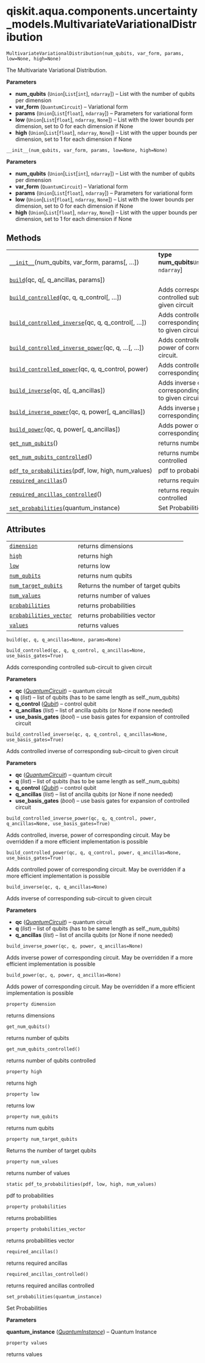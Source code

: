 <span id="qiskit-aqua-components-uncertainty-models-multivariatevariationaldistribution" />

# qiskit.aqua.components.uncertainty\_models.MultivariateVariationalDistribution

<span id="undefined" />

`MultivariateVariationalDistribution(num_qubits, var_form, params, low=None, high=None)`

The Multivariate Variational Distribution.

**Parameters**

*   **num\_qubits** (`Union`\[`List`\[`int`], `ndarray`]) – List with the number of qubits per dimension
*   **var\_form** (`QuantumCircuit`) – Variational form
*   **params** (`Union`\[`List`\[`float`], `ndarray`]) – Parameters for variational form
*   **low** (`Union`\[`List`\[`float`], `ndarray`, `None`]) – List with the lower bounds per dimension, set to 0 for each dimension if None
*   **high** (`Union`\[`List`\[`float`], `ndarray`, `None`]) – List with the upper bounds per dimension, set to 1 for each dimension if None

<span id="undefined" />

`__init__(num_qubits, var_form, params, low=None, high=None)`

**Parameters**

*   **num\_qubits** (`Union`\[`List`\[`int`], `ndarray`]) – List with the number of qubits per dimension
*   **var\_form** (`QuantumCircuit`) – Variational form
*   **params** (`Union`\[`List`\[`float`], `ndarray`]) – Parameters for variational form
*   **low** (`Union`\[`List`\[`float`], `ndarray`, `None`]) – List with the lower bounds per dimension, set to 0 for each dimension if None
*   **high** (`Union`\[`List`\[`float`], `ndarray`, `None`]) – List with the upper bounds per dimension, set to 1 for each dimension if None

## Methods

|                                                                                                                                                                                                                                                                                  |                                                                       |
| -------------------------------------------------------------------------------------------------------------------------------------------------------------------------------------------------------------------------------------------------------------------------------- | --------------------------------------------------------------------- |
| [`__init__`](#qiskit.aqua.components.uncertainty_models.MultivariateVariationalDistribution.__init__ "qiskit.aqua.components.uncertainty_models.MultivariateVariationalDistribution.__init__")(num\_qubits, var\_form, params\[, …])                                             | **type num\_qubits**`Union`\[`List`\[`int`], `ndarray`]               |
| [`build`](#qiskit.aqua.components.uncertainty_models.MultivariateVariationalDistribution.build "qiskit.aqua.components.uncertainty_models.MultivariateVariationalDistribution.build")(qc, q\[, q\_ancillas, params])                                                             |                                                                       |
| [`build_controlled`](#qiskit.aqua.components.uncertainty_models.MultivariateVariationalDistribution.build_controlled "qiskit.aqua.components.uncertainty_models.MultivariateVariationalDistribution.build_controlled")(qc, q, q\_control\[, …])                                  | Adds corresponding controlled sub-circuit to given circuit            |
| [`build_controlled_inverse`](#qiskit.aqua.components.uncertainty_models.MultivariateVariationalDistribution.build_controlled_inverse "qiskit.aqua.components.uncertainty_models.MultivariateVariationalDistribution.build_controlled_inverse")(qc, q, q\_control\[, …])          | Adds controlled inverse of corresponding sub-circuit to given circuit |
| [`build_controlled_inverse_power`](#qiskit.aqua.components.uncertainty_models.MultivariateVariationalDistribution.build_controlled_inverse_power "qiskit.aqua.components.uncertainty_models.MultivariateVariationalDistribution.build_controlled_inverse_power")(qc, q, …\[, …]) | Adds controlled, inverse, power of corresponding circuit.             |
| [`build_controlled_power`](#qiskit.aqua.components.uncertainty_models.MultivariateVariationalDistribution.build_controlled_power "qiskit.aqua.components.uncertainty_models.MultivariateVariationalDistribution.build_controlled_power")(qc, q, q\_control, power)               | Adds controlled power of corresponding circuit.                       |
| [`build_inverse`](#qiskit.aqua.components.uncertainty_models.MultivariateVariationalDistribution.build_inverse "qiskit.aqua.components.uncertainty_models.MultivariateVariationalDistribution.build_inverse")(qc, q\[, q\_ancillas])                                             | Adds inverse of corresponding sub-circuit to given circuit            |
| [`build_inverse_power`](#qiskit.aqua.components.uncertainty_models.MultivariateVariationalDistribution.build_inverse_power "qiskit.aqua.components.uncertainty_models.MultivariateVariationalDistribution.build_inverse_power")(qc, q, power\[, q\_ancillas])                    | Adds inverse power of corresponding circuit.                          |
| [`build_power`](#qiskit.aqua.components.uncertainty_models.MultivariateVariationalDistribution.build_power "qiskit.aqua.components.uncertainty_models.MultivariateVariationalDistribution.build_power")(qc, q, power\[, q\_ancillas])                                            | Adds power of corresponding circuit.                                  |
| [`get_num_qubits`](#qiskit.aqua.components.uncertainty_models.MultivariateVariationalDistribution.get_num_qubits "qiskit.aqua.components.uncertainty_models.MultivariateVariationalDistribution.get_num_qubits")()                                                               | returns number of qubits                                              |
| [`get_num_qubits_controlled`](#qiskit.aqua.components.uncertainty_models.MultivariateVariationalDistribution.get_num_qubits_controlled "qiskit.aqua.components.uncertainty_models.MultivariateVariationalDistribution.get_num_qubits_controlled")()                              | returns number of qubits controlled                                   |
| [`pdf_to_probabilities`](#qiskit.aqua.components.uncertainty_models.MultivariateVariationalDistribution.pdf_to_probabilities "qiskit.aqua.components.uncertainty_models.MultivariateVariationalDistribution.pdf_to_probabilities")(pdf, low, high, num\_values)                  | pdf to probabilities                                                  |
| [`required_ancillas`](#qiskit.aqua.components.uncertainty_models.MultivariateVariationalDistribution.required_ancillas "qiskit.aqua.components.uncertainty_models.MultivariateVariationalDistribution.required_ancillas")()                                                      | returns required ancillas                                             |
| [`required_ancillas_controlled`](#qiskit.aqua.components.uncertainty_models.MultivariateVariationalDistribution.required_ancillas_controlled "qiskit.aqua.components.uncertainty_models.MultivariateVariationalDistribution.required_ancillas_controlled")()                     | returns required ancillas controlled                                  |
| [`set_probabilities`](#qiskit.aqua.components.uncertainty_models.MultivariateVariationalDistribution.set_probabilities "qiskit.aqua.components.uncertainty_models.MultivariateVariationalDistribution.set_probabilities")(quantum\_instance)                                     | Set Probabilities                                                     |

## Attributes

|                                                                                                                                                                                                                                    |                                     |
| ---------------------------------------------------------------------------------------------------------------------------------------------------------------------------------------------------------------------------------- | ----------------------------------- |
| [`dimension`](#qiskit.aqua.components.uncertainty_models.MultivariateVariationalDistribution.dimension "qiskit.aqua.components.uncertainty_models.MultivariateVariationalDistribution.dimension")                                  | returns dimensions                  |
| [`high`](#qiskit.aqua.components.uncertainty_models.MultivariateVariationalDistribution.high "qiskit.aqua.components.uncertainty_models.MultivariateVariationalDistribution.high")                                                 | returns high                        |
| [`low`](#qiskit.aqua.components.uncertainty_models.MultivariateVariationalDistribution.low "qiskit.aqua.components.uncertainty_models.MultivariateVariationalDistribution.low")                                                    | returns low                         |
| [`num_qubits`](#qiskit.aqua.components.uncertainty_models.MultivariateVariationalDistribution.num_qubits "qiskit.aqua.components.uncertainty_models.MultivariateVariationalDistribution.num_qubits")                               | returns num qubits                  |
| [`num_target_qubits`](#qiskit.aqua.components.uncertainty_models.MultivariateVariationalDistribution.num_target_qubits "qiskit.aqua.components.uncertainty_models.MultivariateVariationalDistribution.num_target_qubits")          | Returns the number of target qubits |
| [`num_values`](#qiskit.aqua.components.uncertainty_models.MultivariateVariationalDistribution.num_values "qiskit.aqua.components.uncertainty_models.MultivariateVariationalDistribution.num_values")                               | returns number of values            |
| [`probabilities`](#qiskit.aqua.components.uncertainty_models.MultivariateVariationalDistribution.probabilities "qiskit.aqua.components.uncertainty_models.MultivariateVariationalDistribution.probabilities")                      | returns probabilities               |
| [`probabilities_vector`](#qiskit.aqua.components.uncertainty_models.MultivariateVariationalDistribution.probabilities_vector "qiskit.aqua.components.uncertainty_models.MultivariateVariationalDistribution.probabilities_vector") | returns probabilities vector        |
| [`values`](#qiskit.aqua.components.uncertainty_models.MultivariateVariationalDistribution.values "qiskit.aqua.components.uncertainty_models.MultivariateVariationalDistribution.values")                                           | returns values                      |

<span id="undefined" />

`build(qc, q, q_ancillas=None, params=None)`

<span id="undefined" />

`build_controlled(qc, q, q_control, q_ancillas=None, use_basis_gates=True)`

Adds corresponding controlled sub-circuit to given circuit

**Parameters**

*   **qc** ([*QuantumCircuit*](qiskit.circuit.QuantumCircuit#qiskit.circuit.QuantumCircuit "qiskit.circuit.QuantumCircuit")) – quantum circuit
*   **q** (*list*) – list of qubits (has to be same length as self.\_num\_qubits)
*   **q\_control** ([*Qubit*](qiskit.circuit.Qubit#qiskit.circuit.Qubit "qiskit.circuit.Qubit")) – control qubit
*   **q\_ancillas** (*list*) – list of ancilla qubits (or None if none needed)
*   **use\_basis\_gates** (*bool*) – use basis gates for expansion of controlled circuit

<span id="undefined" />

`build_controlled_inverse(qc, q, q_control, q_ancillas=None, use_basis_gates=True)`

Adds controlled inverse of corresponding sub-circuit to given circuit

**Parameters**

*   **qc** ([*QuantumCircuit*](qiskit.circuit.QuantumCircuit#qiskit.circuit.QuantumCircuit "qiskit.circuit.QuantumCircuit")) – quantum circuit
*   **q** (*list*) – list of qubits (has to be same length as self.\_num\_qubits)
*   **q\_control** ([*Qubit*](qiskit.circuit.Qubit#qiskit.circuit.Qubit "qiskit.circuit.Qubit")) – control qubit
*   **q\_ancillas** (*list*) – list of ancilla qubits (or None if none needed)
*   **use\_basis\_gates** (*bool*) – use basis gates for expansion of controlled circuit

<span id="undefined" />

`build_controlled_inverse_power(qc, q, q_control, power, q_ancillas=None, use_basis_gates=True)`

Adds controlled, inverse, power of corresponding circuit. May be overridden if a more efficient implementation is possible

<span id="undefined" />

`build_controlled_power(qc, q, q_control, power, q_ancillas=None, use_basis_gates=True)`

Adds controlled power of corresponding circuit. May be overridden if a more efficient implementation is possible

<span id="undefined" />

`build_inverse(qc, q, q_ancillas=None)`

Adds inverse of corresponding sub-circuit to given circuit

**Parameters**

*   **qc** ([*QuantumCircuit*](qiskit.circuit.QuantumCircuit#qiskit.circuit.QuantumCircuit "qiskit.circuit.QuantumCircuit")) – quantum circuit
*   **q** (*list*) – list of qubits (has to be same length as self.\_num\_qubits)
*   **q\_ancillas** (*list*) – list of ancilla qubits (or None if none needed)

<span id="undefined" />

`build_inverse_power(qc, q, power, q_ancillas=None)`

Adds inverse power of corresponding circuit. May be overridden if a more efficient implementation is possible

<span id="undefined" />

`build_power(qc, q, power, q_ancillas=None)`

Adds power of corresponding circuit. May be overridden if a more efficient implementation is possible

<span id="undefined" />

`property dimension`

returns dimensions

<span id="undefined" />

`get_num_qubits()`

returns number of qubits

<span id="undefined" />

`get_num_qubits_controlled()`

returns number of qubits controlled

<span id="undefined" />

`property high`

returns high

<span id="undefined" />

`property low`

returns low

<span id="undefined" />

`property num_qubits`

returns num qubits

<span id="undefined" />

`property num_target_qubits`

Returns the number of target qubits

<span id="undefined" />

`property num_values`

returns number of values

<span id="undefined" />

`static pdf_to_probabilities(pdf, low, high, num_values)`

pdf to probabilities

<span id="undefined" />

`property probabilities`

returns probabilities

<span id="undefined" />

`property probabilities_vector`

returns probabilities vector

<span id="undefined" />

`required_ancillas()`

returns required ancillas

<span id="undefined" />

`required_ancillas_controlled()`

returns required ancillas controlled

<span id="undefined" />

`set_probabilities(quantum_instance)`

Set Probabilities

**Parameters**

**quantum\_instance** ([*QuantumInstance*](qiskit.aqua.QuantumInstance#qiskit.aqua.QuantumInstance "qiskit.aqua.QuantumInstance")) – Quantum Instance

<span id="undefined" />

`property values`

returns values
